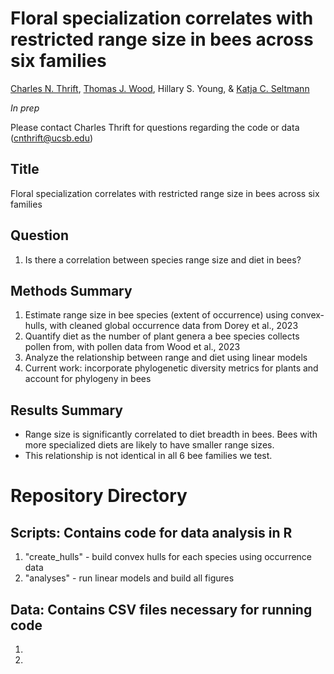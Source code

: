 # Floral specialization correlates with restricted range size in bees across six families
[Charles N. Thrift](https://orcid.org/0000-0002-4257-6951), [Thomas J. Wood](https://orcid.org/0000-0001-5653-224X), Hillary S. Young, & [Katja C. Seltmann](https://orcid.org/0000-0001-5354-6048)

_In prep_

Please contact Charles Thrift for questions regarding the code or data (cnthrift@ucsb.edu)

## Title 
Floral specialization correlates with restricted range size in bees across six families

## Question
1. Is there a correlation between species range size and diet in bees?

## Methods Summary
1. Estimate range size in bee species (extent of occurrence) using convex-hulls, with cleaned global occurrence data from Dorey et al., 2023
2. Quantify diet as the number of plant genera a bee species collects pollen from, with pollen data from Wood et al., 2023
3. Analyze the relationship between range and diet using linear models
4. Current work: incorporate phylogenetic diversity metrics for plants and account for phylogeny in bees

## Results Summary
- Range size is significantly correlated to diet breadth in bees. Bees with more specialized diets are likely to have smaller range sizes.
- This relationship is not identical in all 6 bee families we test.


# Repository Directory

## Scripts: Contains code for data analysis in R
1. "create_hulls" - build convex hulls for each species using occurrence data
2. "analyses" - run linear models and build all figures


## Data: Contains CSV files necessary for running code
1. 
2. 



